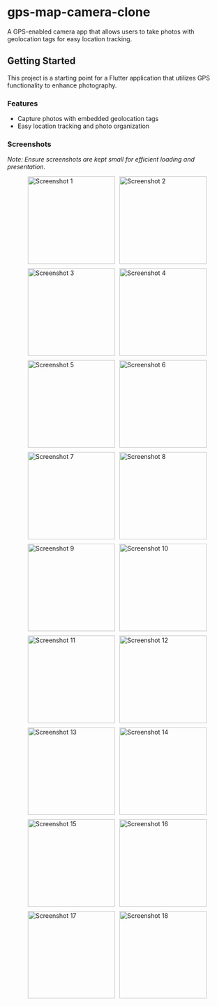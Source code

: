 # gps-map-camera-clone

A GPS-enabled camera app that allows users to take photos with geolocation tags for easy location tracking.

## Getting Started

This project is a starting point for a Flutter application that utilizes GPS functionality to enhance photography.

### Features

- Capture photos with embedded geolocation tags
- Easy location tracking and photo organization

### Screenshots
*Note: Ensure screenshots are kept small for efficient loading and presentation.*

<div style="display: flex; flex-wrap: wrap; justify-content: center; gap: 10px;">
    <img src="./app_screenshots/01.jpg" alt="Screenshot 1" width="200" />
    <img src="./app_screenshots/02.jpg" alt="Screenshot 2" width="200" />
    <img src="./app_screenshots/03.jpg" alt="Screenshot 3" width="200" />
    <img src="./app_screenshots/04.jpg" alt="Screenshot 4" width="200" />
    <img src="./app_screenshots/05.jpg" alt="Screenshot 5" width="200" />
    <img src="./app_screenshots/06.jpg" alt="Screenshot 6" width="200" />
    <img src="./app_screenshots/07.jpg" alt="Screenshot 7" width="200" />
    <img src="./app_screenshots/08.jpg" alt="Screenshot 8" width="200" />
    <img src="./app_screenshots/09.jpg" alt="Screenshot 9" width="200" />
    <img src="./app_screenshots/10.jpg" alt="Screenshot 10" width="200" />
    <img src="./app_screenshots/11.jpg" alt="Screenshot 11" width="200" />
    <img src="./app_screenshots/12.jpg" alt="Screenshot 12" width="200" />
    <img src="./app_screenshots/13.jpg" alt="Screenshot 13" width="200" />
    <img src="./app_screenshots/14.jpg" alt="Screenshot 14" width="200" />
    <img src="./app_screenshots/15.jpg" alt="Screenshot 15" width="200" />
    <img src="./app_screenshots/16.jpg" alt="Screenshot 16" width="200" />
    <img src="./app_screenshots/17.jpg" alt="Screenshot 17" width="200" />
    <img src="./app_screenshots/18.jpg" alt="Screenshot 18" width="200" />
</div>
